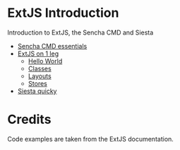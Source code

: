 # ExtJS Introduction
Introduction to ExtJS, the Sencha CMD and Siesta

- [Sencha CMD essentials](cmd.md)
- [ExtJS on 1 leg](extjs.md)
  - [Hello World](extjs-hello-world.md)
  - [Classes](extjs-classes.md)
  - [Layouts](extjs-layouts.md)
  - [Stores](extjs-stores.md)
- [Siesta quicky](siesta.md)


# Credits
Code examples are taken from the ExtJS documentation.
